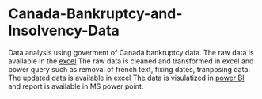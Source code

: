 # Canada-Bankruptcy-and-Insolvency-Data
Data analysis using goverment of Canada bankruptcy data.
The raw  data is available in the [excel](https://github.com/rsgilltc/Canada-Bankruptcy-and-Insolvency-Data/blob/main/monthly-insolvency-insolvabilite-mensuels_1987.xlsx)
The raw data is cleaned and transformed in excel and power query such as removal of french text, fixing dates, tranposing data.
The updated data is available in excel
The data is visulatized in [power BI](https://github.com/rsgilltc/Canada-Bankruptcy-and-Insolvency-Data/blob/main/Canada%20Bankruptcy%20and%20Insolvency%20Data.pdf) and report is available in MS power point.

